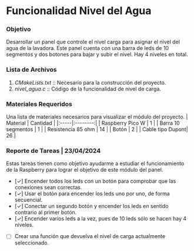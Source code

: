 # Funcionalidad Nivel del Agua
### Objetivo 
Desarrollar un panel que controle el nivel carga para asignar el nivel del agua de la lavadora.
Este panel cuenta con una barra de leds de 10 segmentos y dos botones para bajar y subir el nivel.
Hay 4 niveles en total. 

### Lista de Archivos
1. *CMakeLists.txt* :: Necesario para la construcción del proyecto.
2. *nivel_agua.c* :: Código de la funcionalidad de nivel de carga.

### Materiales Requeridos
Una lista de materiales necesarios para visualizar el módulo del proyecto.
| Material |  Cantidad  |
|:-----|:--------:|
| Raspberry Pico W | 1 | 
| Barra 10 segmentos |  1  |
| Resistencia 85 ohm | 14 | 
| Botón | 2 |
| Cable tipo Dupont| 26 |


### Reporte de Tareas | 23/04/2024
Estas tareas tienen como objetivo ayudarme a estudiar el funcionamiento de la Raspberry para lograr el objetivo de este módulo del panel.
- [✓] Encender todos los leds con un botón para comprobar que las conexiones sean correctas. 
- [✓] Usar el botón para encender los leds uno por uno, de forma secuencial.
- [✓] Conectar un segundo botón y encender los leds en sentido contrario al primer botón.
- [✓] Encender varios leds a la vez, pues de 10 leds sólo se hacen hay 4 niveles.
- [ ] Crear una función que devuelva el nivel de carga actualmente seleccionado.